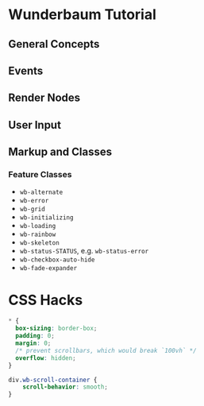 # Wunderbaum Tutorial

## General Concepts
## Events

## Render Nodes

## User Input
## Markup and Classes
### Feature Classes

- `wb-alternate`
- `wb-error`
- `wb-grid`
- `wb-initializing`
- `wb-loading`
- `wb-rainbow`
- `wb-skeleton`
- `wb-status-STATUS`, e.g. `wb-status-error`
- `wb-checkbox-auto-hide`
- `wb-fade-expander`

# CSS Hacks
```css
* {
  box-sizing: border-box;
  padding: 0;
  margin: 0;
  /* prevent scrollbars, which would break `100vh` */
  overflow: hidden;
}
```

```css
div.wb-scroll-container {
    scroll-behavior: smooth;
}
```

